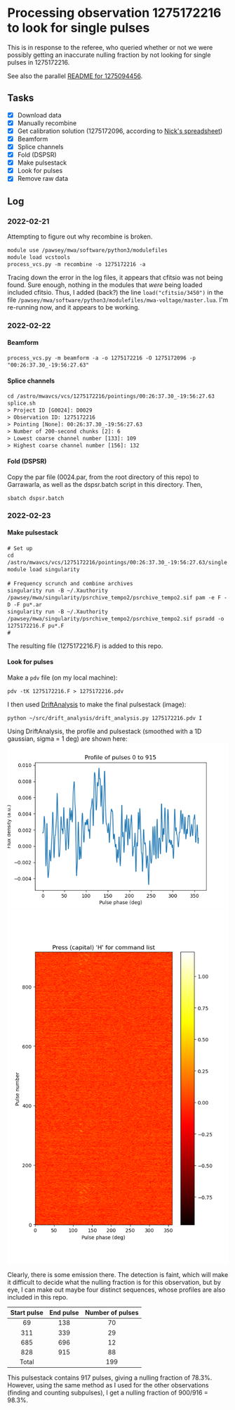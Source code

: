 # Processing observation 1275172216 to look for single pulses

This is in response to the referee, who queried whether or not we were possibly getting an inaccurate nulling fraction by not looking for single pulses in 1275172216.

See also the parallel [README for 1275094456](../1275094456/README.md).

## Tasks

* [x] Download data
* [x] Manually recombine
* [x] Get calibration solution (1275172096, according to [Nick's spreadsheet](https://docs.google.com/spreadsheets/d/16bHhlqrGllyq_PD3Fb717MJfGCB1JFrUt2Ra2vPpWQE/edit#gid=0))
* [x] Beamform
* [x] Splice channels
* [x] Fold (DSPSR)
* [x] Make pulsestack
* [x] Look for pulses
* [x] Remove raw data

## Log

### 2022-02-21

Attempting to figure out why recombine is broken.

```
module use /pawsey/mwa/software/python3/modulefiles
module load vcstools
process_vcs.py -m recombine -o 1275172216 -a
```

Tracing down the error in the log files, it appears that cfitsio was not being found. Sure enough, nothing in the modules that *were* being loaded included cfitsio.
Thus, I added (back?) the line `load("cfitsio/3450")` in the file `/pawsey/mwa/software/python3/modulefiles/mwa-voltage/master.lua`.
I'm re-running now, and it appears to be working.

### 2022-02-22

#### Beamform
```
process_vcs.py -m beamform -a -o 1275172216 -O 1275172096 -p "00:26:37.30_-19:56:27.63"
```

#### Splice channels
```
cd /astro/mwavcs/vcs/1275172216/pointings/00:26:37.30_-19:56:27.63
splice.sh
> Project ID [G0024]: D0029
> Observation ID: 1275172216
> Pointing [None]: 00:26:37.30_-19:56:27.63
> Number of 200-second chunks [2]: 6
> Lowest coarse channel number [133]: 109
> Highest coarse channel number [156]: 132
```

#### Fold (DSPSR)
Copy the par file (0024.par, from the root directory of this repo) to Garrawarla, as well as the dspsr.batch script in this directory. Then,
```
sbatch dspsr.batch
```

### 2022-02-23

#### Make pulsestack
```
# Set up
cd /astro/mwavcs/vcs/1275172216/pointings/00:26:37.30_-19:56:27.63/single
module load singularity

# Frequency scrunch and combine archives
singularity run -B ~/.Xauthority /pawsey/mwa/singularity/psrchive_tempo2/psrchive_tempo2.sif pam -e F -D -F pu*.ar
singularity run -B ~/.Xauthority /pawsey/mwa/singularity/psrchive_tempo2/psrchive_tempo2.sif psradd -o 1275172216.F pu*.F
# 
```
The resulting file (1275172216.F) is added to this repo.

#### Look for pulses
Make a `pdv` file (on my local machine):
```
pdv -tK 1275172216.F > 1275172216.pdv
```
I then used [DriftAnalysis](https://github.com/robotopia/drift_analysis) to make the final pulsestack (image):
```
python ~/src/drift_analysis/drift_analysis.py 1275172216.pdv I
```
Using DriftAnalysis, the profile and pulsestack (smoothed with a 1D gaussian, sigma = 1 deg) are shown here:
![Profile](profile.png)
![Pulsestack](pulsestack.png)

Clearly, there is some emission there.
The detection is faint, which will make it difficult to decide what the nulling fraction is for this observation,
but by eye, I can make out maybe four distinct sequences, whose profiles are also included in this repo.

| Start pulse | End pulse | Number of pulses |
| :---------: | :-------: | :--------------: |
|  69 | 138 |  70 |
| 311 | 339 |  29 |
| 685 | 696 |  12 |
| 828 | 915 |  88 |
| Total | | 199 |

This pulsestack contains 917 pulses, giving a nulling fraction of 78.3%.
However, using the same method as I used for the other observations (finding and counting subpulses), I get a nulling fraction of 900/916 = 98.3%.
